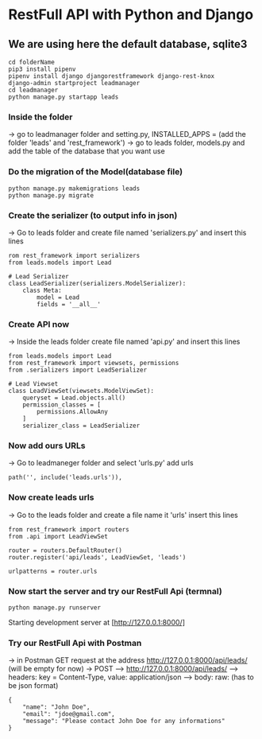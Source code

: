 # RestFull API with Python and Django
## We are using here the default database, sqlite3

```
cd folderName
pip3 install pipenv
pipenv install django djangorestframework django-rest-knox
django-admin startproject leadmanager
cd leadmanager
python manage.py startapp leads
```

### Inside the folder
-> go to leadmanager folder and setting.py, INSTALLED_APPS = (add the folder 'leads' and 'rest_framework')
-> go to leads folder, models.py and add the table of the database that you want use

### Do the migration of the Model(database file)
```
python manage.py makemigrations leads
python manage.py migrate
```

### Create the serializer (to output info in json)
-> Go to leads folder and create file named 'serializers.py' and insert this lines
```
rom rest_framework import serializers
from leads.models import Lead

# Lead Serializer
class LeadSerializer(serializers.ModelSerializer):
    class Meta:
        model = Lead
        fields = '__all__'
```

### Create API now
-> Inside the leads folder create file named 'api.py' and insert this lines
```
from leads.models import Lead
from rest_framework import viewsets, permissions
from .serializers import LeadSerializer

# Lead Viewset
class LeadViewSet(viewsets.ModelViewSet):
    queryset = Lead.objects.all()
    permission_classes = [
        permissions.AllowAny
    ]
    serializer_class = LeadSerializer
```
### Now add ours URLs 
-> Go to leadmaneger folder and select 'urls.py' add urls
```
path('', include('leads.urls')),
```
### Now create leads urls
-> Go to the leads folder and create a file name it 'urls' insert this lines
```
from rest_framework import routers
from .api import LeadViewSet

router = routers.DefaultRouter()
router.register('api/leads', LeadViewSet, 'leads')

urlpatterns = router.urls
```

### Now start the server and try our RestFull Api (termnal)
```
python manage.py runserver
```
Starting development server at [http://127.0.0.1:8000/]

### Try our RestFull Api with Postman
-> in Postman GET request at the address http://127.0.0.1:8000/api/leads/ (will be empty for now)
-> POST --> http://127.0.0.1:8000/api/leads/ --> headers: key = Content-Type, value: application/json --> body: raw: (has to be json format)
```
{
	"name": "John Doe",
	"email": "jdoe@gmail.com",
	"message": "Please contact John Doe for any informations"
}
```